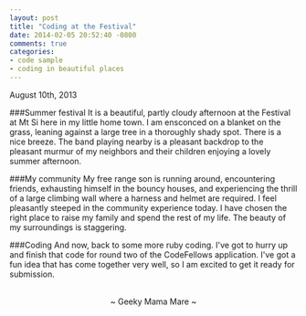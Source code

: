 ```yaml
---
layout: post
title: "Coding at the Festival"
date: 2014-02-05 20:52:40 -0800
comments: true
categories:
- code sample
- coding in beautiful places
---
```

August 10th, 2013

###Summer festival
It is a beautiful, partly cloudy afternoon at the Festival at Mt Si here in my little home town.  I am ensconced on a blanket on the grass, leaning against a large tree in a thoroughly shady spot.  There is a nice breeze.  The band playing nearby is a pleasant backdrop to the pleasant murmur of my neighbors and their children enjoying a lovely summer afternoon.

###My community
My free range son is running around, encountering friends, exhausting himself in the bouncy houses, and experiencing the thrill of a large climbing wall where a harness and helmet are required.  I feel pleasantly steeped in the community experience today.  I have chosen the right place to raise my family and spend the rest of my life.  The beauty of my surroundings is staggering.

###Coding
And now, back to some more ruby coding.  I've got to hurry up and finish that code for round two of the CodeFellows application.  I've got a fun idea that has come together very well, so I am excited to get it ready for submission.

<br>
<center>~ Geeky Mama Mare ~</center>
